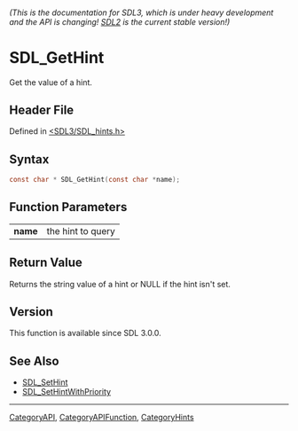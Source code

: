 ###### (This is the documentation for SDL3, which is under heavy development and the API is changing! [SDL2](https://wiki.libsdl.org/SDL2/) is the current stable version!)
# SDL_GetHint

Get the value of a hint.

## Header File

Defined in [<SDL3/SDL_hints.h>](https://github.com/libsdl-org/SDL/blob/main/include/SDL3/SDL_hints.h)

## Syntax

```c
const char * SDL_GetHint(const char *name);

```

## Function Parameters

|              |                   |
| ------------ | ----------------- |
| **name**     | the hint to query |

## Return Value

Returns the string value of a hint or NULL if the hint isn't set.

## Version

This function is available since SDL 3.0.0.

## See Also

- [SDL_SetHint](SDL_SetHint)
- [SDL_SetHintWithPriority](SDL_SetHintWithPriority)

----
[CategoryAPI](CategoryAPI), [CategoryAPIFunction](CategoryAPIFunction), [CategoryHints](CategoryHints)

